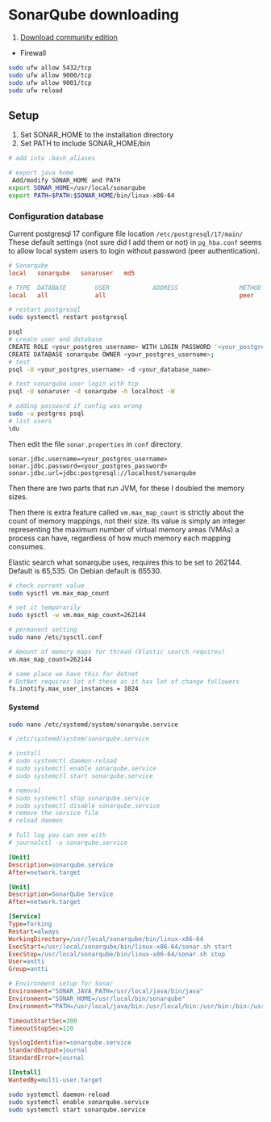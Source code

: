# SonarQube downloading

1. [Download community edition](https://www.sonarsource.com/products/sonarqube/downloads/)

- Firewall

```bash
sudo ufw allow 5432/tcp
sudo ufw allow 9000/tcp
sudo ufw allow 9001/tcp
sudo ufw reload
```

## Setup

1. Set SONAR_HOME to the installation directory
2. Set PATH to include SONAR_HOME/bin

```bash
# add into .bash_aliases

# export java home
 Add/modify SONAR_HOME and PATH
export SONAR_HOME=/usr/local/sonarqube
export PATH=$PATH:$SONAR_HOME/bin/linux-x86-64
```

### Configuration database

Current postgresql 17 configure file location `/etc/postgresql/17/main/`
These default settings (not sure did I add them or not) in `pg_hba.conf` seems to allow local system users to login without password (peer authentication).

```ini
# Sonarqube
local   sonarqube   sonaruser   md5

# TYPE  DATABASE        USER            ADDRESS                 METHOD
local   all             all                                     peer
```

```bash
# restart postgresql
sudo systemctl restart postgresql
```

```bash
psql
# create user and database
CREATE ROLE <your_postgres_username> WITH LOGIN PASSWORD '<your_postgres_password>';
CREATE DATABASE sonarqube OWNER <your_postgres_username>;
# test
psql -U <your_postgres_username> -d <your_database_name>
```

```bash
# test sonarqube user login with tcp
psql -U sonaruser -d sonarqube -h localhost -W
```

```bash
# adding password if config was wrong
sudo -u postgres psql
# list users
\du

```

Then edit the file `sonar.properties` in `conf` directory.

```properties
sonar.jdbc.username=<your_postgres_username>
sonar.jdbc.password=<your_postgres_password>
sonar.jdbc.url=jdbc:postgresql://localhost/sonarqube
```

Then there are two parts that run JVM, for these I doubled the memory sizes.

Then there is extra feature called `vm.max_map_count` is strictly about the count of memory mappings, not their size. Its value is simply an integer representing the maximum number of virtual memory areas (VMAs) a process can have, regardless of how much memory each mapping consumes.

Elastic search what sonarqube uses, requires this to be set to 262144. Default is 65,535. On Debian default is 65530.

```bash
# check current value
sudo sysctl vm.max_map_count

# set it temporarily
sudo sysctl -w vm.max_map_count=262144

# permanent setting
sudo nano /etc/sysctl.conf

# Amount of memory maps for thread (Elastic search requires)
vm.max_map_count=262144

# same place we have this for dotnet
# DotNet requires lot of these as it has lot of change followers
fs.inotify.max_user_instances = 1024
```

#### Systemd

```bash
sudo nano /etc/systemd/system/sonarqube.service
```

```ini
# /etc/systemd/system/sonarqube.service

# install
# sudo systemctl daemon-reload
# sudo systemctl enable sonarqube.service
# sudo systemctl start sonarqube.service

# removal
# sudo systemctl stop sonarqube.service
# sudo systemctl disable sonarqube.service
# remove the service file
# reload daemon

# full log you can see with
# journalctl -u sonarqube.service

[Unit]
Description=sonarqube.service
After=network.target

[Unit]
Description=SonarQube Service
After=network.target

[Service]
Type=forking
Restart=always
WorkingDirectory=/usr/local/sonarqube/bin/linux-x86-64
ExecStart=/usr/local/sonarqube/bin/linux-x86-64/sonar.sh start
ExecStop=/usr/local/sonarqube/bin/linux-x86-64/sonar.sh stop
User=antti
Group=antti

# Environment setup for Sonar
Environment="SONAR_JAVA_PATH=/usr/local/java/bin/java"
Environment="SONAR_HOME=/usr/local/bin/sonarqube"
Environment="PATH=/usr/local/java/bin:/usr/local/bin:/usr/bin:/bin:/usr/local/sonarqube/bin/linux-x86-64"

TimeoutStartSec=300
TimeoutStopSec=120

SyslogIdentifier=sonarqube.service
StandardOutput=journal
StandardError=journal

[Install]
WantedBy=multi-user.target
```

```bash
sudo systemctl daemon-reload
sudo systemctl enable sonarqube.service
sudo systemctl start sonarqube.service
```
